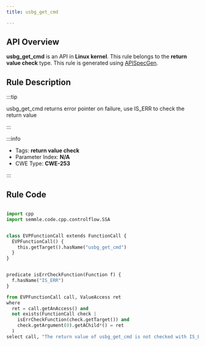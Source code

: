 ```yaml
---
title: usbg_get_cmd

---
```



## API Overview
**usbg_get_cmd** is an API in **Linux kernel**. This rule belongs to the **return value check** type. This rule is generated using [APISpecGen](../../tools/APISpecGen).
## Rule Description

:::tip

usbg_get_cmd returns error pointer on failure, use IS_ERR to check the return value

:::

:::info

- Tags: **return value check**
- Parameter Index: **N/A**
- CWE Type: **CWE-253**

:::

## Rule Code
```python

import cpp
import semmle.code.cpp.controlflow.SSA


class EVPFunctionCall extends FunctionCall {
  EVPFunctionCall() {
    this.getTarget().hasName("usbg_get_cmd")
  }
}


predicate isErrCheckFunction(Function f) {
  f.hasName("IS_ERR") 
}

from EVPFunctionCall call, ValueAccess ret
where
  ret = call.getAnAccess() and
  not exists(FunctionCall check |
    isErrCheckFunction(check.getTarget()) and
    check.getArgument(0).getAChild*() = ret
  )
select call, "The return value of usbg_get_cmd is not checked with IS_ERR."
    
```